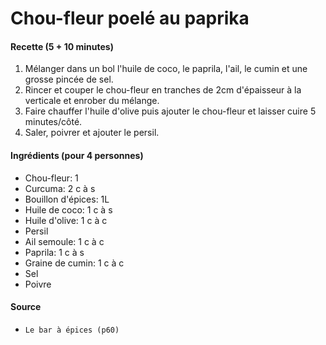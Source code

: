 # Chou-fleur poelé au paprika

#### Recette (5 + 10 minutes)

1. Mélanger dans un bol l'huile de coco, le paprila, l'ail, le cumin et une grosse pincée de sel.
2. Rincer et couper le chou-fleur en tranches de 2cm d'épaisseur à la verticale et enrober du mélange.
3. Faire chauffer l'huile d'olive puis ajouter le chou-fleur et laisser cuire 5 minutes/côté.
4. Saler, poivrer et ajouter le persil.

#### Ingrédients (pour 4 personnes)

- Chou-fleur: 1
- Curcuma: 2 c à s 
- Bouillon d'épices: 1L
- Huile de coco: 1 c à s
- Huile d'olive: 1 c à c
- Persil
- Ail semoule: 1 c à c
- Paprila:  1 c à s
- Graine de cumin: 1 c à c
- Sel
- Poivre


#### Source

- `Le bar à épices (p60)`